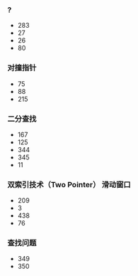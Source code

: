 
### ?
- 283
- 27
- 26
- 80

### 对撞指针
- 75
- 88
- 215


### 二分查找
- 167
- 125
- 344
- 345
- 11

### 双索引技术（Two Pointer） 滑动窗口
- 209
- 3
- 438
- 76

### 查找问题
- 349
- 350
